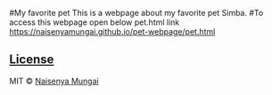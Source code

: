 #My favorite pet
This is a webpage about my favorite pet Simba.
#To access this webpage open below pet.html link
https://naisenyamungai.github.io/pet-webpage/pet.html
## [License](https://naisenyamungai.github.io/pet-webpage/LICENSE.md)

MIT © [Naisenya Mungai ](https://github.com/naisenyamungai)
